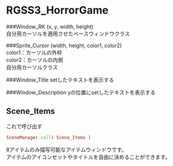 # RGSS3_HorrorGame
###Window_RK
(x, y, width, height)  
自分用カーソルを適用させたベースウィンドウクラス  

###Sprite_Cursor
(width, height, color1, color2)  
color1：カーソルの外枠  
color2：カーソルの内側  
自分用カーソルクラス  

###Window_Title
setしたテキストを表示する  

###Window_Description
yの位置にsetしたテキストを表示する  

## Scene_Items
これで呼び出す
```ruby:qiita.rb
SceneManager.call( Scene_Items )
```
8アイテムのみ描写可能なアイテムウィンドウです。  
アイテムのアイコンセットやタイトルを自由に決めることができます。  

